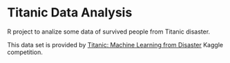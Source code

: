 # Titanic Data Analysis

R project to analize some data of survived people from Titanic disaster.

This data set is provided by [Titanic: Machine Learning from Disaster](https://www.kaggle.com/c/titanic) Kaggle competition. 
